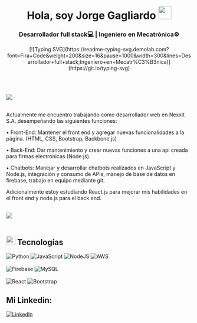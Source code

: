 <h1 align="center">Hola, soy Jorge Gagliardo <img src="https://media.giphy.com/media/hvRJCLFzcasrR4ia7z/giphy.gif" width="35"></h1>

<h3 align="center">Desarrollador full stack💻 | Ingeniero en Mecatrónica⚙️</h3>

<div align="center">
 [![Typing SVG](https://readme-typing-svg.demolab.com?font=Fira+Code&weight=200&size=16&pause=1000&width=300&lines=Desarrollador+full+stack;Ingeniero+en+Mecatr%C3%B3nica)](https://git.io/typing-svg)
</div>

<br><br>

<img src="https://user-images.githubusercontent.com/73097560/115834477-dbab4500-a447-11eb-908a-139a6edaec5c.gif"><br><br>

Actualmente me encuentro trabajando como desarrollador web en Nexxit S.A. desempeñando las siguientes funciones:

• Front-End: Mantener el front end y agregar nuevas funcionalidades a la página. (HTML, CSS, Bootstrap, Backbone.js)

• Back-End: Dar mantenimiento y crear nuevas funciones a una api creada para firmas electrónicas (Node.js).

• Chatbots: Manejar y desarrollar chatbots realizados en JavaScript y Node.js, integración y consumo de APIs, manejo de base de datos en firebase, trabajo en equipo mediante git.

 Adicionalmente estoy estudiando React.js para mejorar mis habilidades en el front end y node.js para el back end. <br><br>

 <img src="https://user-images.githubusercontent.com/73097560/115834477-dbab4500-a447-11eb-908a-139a6edaec5c.gif"><br><br>

## <img src="https://media2.giphy.com/media/QssGEmpkyEOhBCb7e1/giphy.gif?cid=ecf05e47a0n3gi1bfqntqmob8g9aid1oyj2wr3ds3mg700bl&rid=giphy.gif" width ="25"><b> Tecnologías</b>

![Python](https://img.shields.io/badge/python-3670A0?style=for-the-badge&logo=python&logoColor=ffdd54)
![JavaScript](https://img.shields.io/badge/javascript-%23323330.svg?style=for-the-badge&logo=javascript&logoColor=%23F7DF1E)
![NodeJS](https://img.shields.io/badge/node.js-6DA55F?style=for-the-badge&logo=node.js&logoColor=white)
![AWS](https://img.shields.io/badge/AWS-%23FF9900.svg?style=for-the-badge&logo=amazon-aws&logoColor=white)
</br></br>
![Firebase](https://img.shields.io/badge/firebase-a08021?style=for-the-badge&logo=firebase&logoColor=ffcd34)
![MySQL](https://img.shields.io/badge/mysql-4479A1.svg?style=for-the-badge&logo=mysql&logoColor=white)
</br></br>
![React](https://img.shields.io/badge/react-%2320232a.svg?style=for-the-badge&logo=react&logoColor=%2361DAFB)
![Bootstrap](https://img.shields.io/badge/bootstrap-%238511FA.svg?style=for-the-badge&logo=bootstrap&logoColor=white)

## Mi Linkedin:

[![LinkedIn](https://img.shields.io/badge/Linkedin-0e76a8?style=for-the-badge&logo=linkedin&labelColor=101010)](https://www.linkedin.com/in/jorge-gagliardo)


